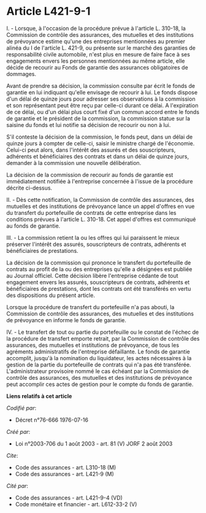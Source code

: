 # Article L421-9-1

I. - Lorsque, à l'occasion de la procédure prévue à l'article L. 310-18, la Commission de contrôle des assurances, des
mutuelles et des institutions de prévoyance estime qu'une des entreprises mentionnées au premier alinéa du I de l'article L.
421-9, ou présente sur le marché des garanties de responsabilité civile automobile, n'est plus en mesure de faire face à ses
engagements envers les personnes mentionnées au même article, elle décide de recourir au Fonds de garantie des assurances
obligatoires de dommages.

Avant de prendre sa décision, la commission consulte par écrit le fonds de garantie en lui indiquant qu'elle envisage de
recourir à lui. Le fonds dispose d'un délai de quinze jours pour adresser ses observations à la commission et son
représentant peut être reçu par celle-ci durant ce délai. A l'expiration de ce délai, ou d'un délai plus court fixé d'un
commun accord entre le fonds de garantie et le président de la commission, la commission statue sur la saisine du fonds et
lui notifie sa décision de recourir ou non à lui.

S'il conteste la décision de la commission, le fonds peut, dans un délai de quinze jours à compter de celle-ci, saisir le
ministre chargé de l'économie. Celui-ci peut alors, dans l'intérêt des assurés et des souscripteurs, adhérents et
bénéficiaires des contrats et dans un délai de quinze jours, demander à la commission une nouvelle délibération.

La décision de la commission de recourir au fonds de garantie est immédiatement notifiée à l'entreprise concernée à l'issue
de la procédure décrite ci-dessus.

II. - Dès cette notification, la Commission de contrôle des assurances, des mutuelles et des institutions de prévoyance lance
un appel d'offres en vue du transfert du portefeuille de contrats de cette entreprise dans les conditions prévues à l'article
L. 310-18. Cet appel d'offres est communiqué au fonds de garantie.

III. - La commission retient la ou les offres qui lui paraissent le mieux préserver l'intérêt des assurés, souscripteurs de
contrats, adhérents et bénéficiaires de prestations.

La décision de la commission qui prononce le transfert du portefeuille de contrats au profit de la ou des entreprises qu'elle
a désignées est publiée au Journal officiel. Cette décision libère l'entreprise cédante de tout engagement envers les
assurés, souscripteurs de contrats, adhérents et bénéficiaires de prestations, dont les contrats ont été transférés en vertu
des dispositions du présent article.

Lorsque la procédure de transfert du portefeuille n'a pas abouti, la Commission de contrôle des assurances, des mutuelles et
des institutions de prévoyance en informe le fonds de garantie.

IV. - Le transfert de tout ou partie du portefeuille ou le constat de l'échec de la procédure de transfert emporte retrait,
par la Commission de contrôle des assurances, des mutuelles et institutions de prévoyance, de tous les agréments
administratifs de l'entreprise défaillante. Le fonds de garantie accomplit, jusqu'à la nomination du liquidateur, les actes
nécessaires à la gestion de la partie du portefeuille de contrats qui n'a pas été transférée. L'administrateur provisoire
nommé le cas échéant par la Commission de contrôle des assurances, des mutuelles et des institutions de prévoyance peut
accomplir ces actes de gestion pour le compte du fonds de garantie.

**Liens relatifs à cet article**

_Codifié par_:

  - Décret n°76-666 1976-07-16

_Créé par_:

  - Loi n°2003-706 du 1 août 2003 - art. 81 (V) JORF 2 août 2003

_Cite_:

  - Code des assurances - art. L310-18 (M)
  - Code des assurances - art. L421-9 (M)

_Cité par_:

  - Code des assurances - art. L421-9-4 (VD)
  - Code monétaire et financier - art. L612-33-2 (V)
